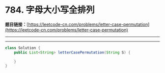 # 784. 字母大小写全排列

**题目链接：**[https://leetcode-cn.com/problems/letter-case-permutation](https://leetcode-cn.com/problems/letter-case-permutation)

---

<Cards card="leetcode_784_letter-case-permutation"></Cards>

---

```java
class Solution {
    public List<String> letterCasePermutation(String S) {
        
    }
}
```